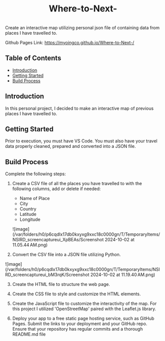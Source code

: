 <h1 align="center"> Where-to-Next- </h1> <br>
Create an interactive map utilizing personal json file of containing data from places I have travelled to.

Github Pages Link: https://myoingco.github.io/Where-to-Next-/

## Table of Contents

- [Introduction](#introduction)
- [Getting Started](#getting-started)
- [Build Process](#build-process)


## Introduction
In this personal project, I decided to make an interactive map of previous places I have travelled to. 


## Getting Started

Prior to execution, you must have VS Code. You must also have your travel data properly cleaned, prepared and converted into a JSON file.


## Build Process

Complete the following steps:

1) Create a CSV file of all the places you have travelled to with the following columns, add or delete if needed:
    - Name of Place
    - City 
    - Country
    - Latitude
    - Longitude
    
    ![image](/var/folders/h0/p6cqdlx17db0kxyxg9xxc18c0000gn/T/TemporaryItems/NSIRD_screencaptureui_XpBEAs/Screenshot 2024-10-02 at 11.05.44 AM.png)

2) Convert the CSV file into a JSON file utilizing Python.

 ![image](/var/folders/h0/p6cqdlx17db0kxyxg9xxc18c0000gn/T/TemporaryItems/NSIRD_screencaptureui_bM3rqK/Screenshot 2024-10-02 at 11.19.40 AM.png)
    
3) Create the HTML file to structure the web page.
    
4) Create the CSS file to style and customize the HTML elements.

5) Create the JavaScript file to customize the interactivity of the map. For this project I utilized 'OpenStreetMap' paired with the Leaflet.js library.

6) Deploy your app to a free static page hosting service, such as GitHub Pages. Submit the links to your deployment and your GitHub repo. Ensure that your repository has regular commits and a thorough README.md file